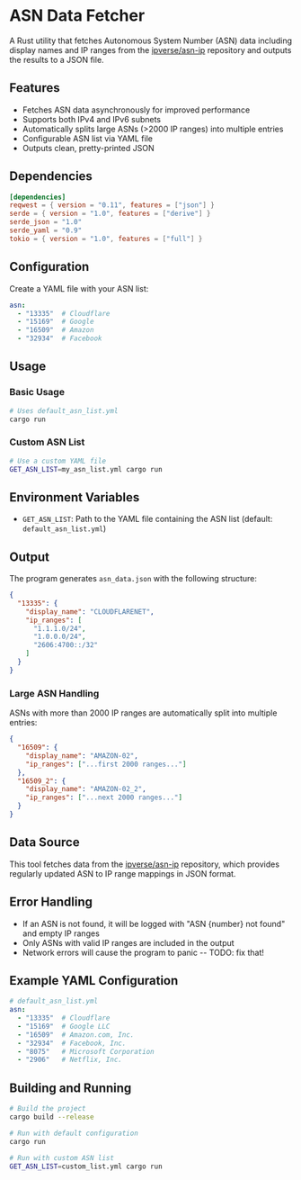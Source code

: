 # ASN Data Fetcher

A Rust utility that fetches Autonomous System Number (ASN) data including display names and IP ranges from the [ipverse/asn-ip](https://github.com/ipverse/asn-ip) repository and outputs the results to a JSON file.

## Features

- Fetches ASN data asynchronously for improved performance
- Supports both IPv4 and IPv6 subnets
- Automatically splits large ASNs (>2000 IP ranges) into multiple entries
- Configurable ASN list via YAML file
- Outputs clean, pretty-printed JSON

## Dependencies

```toml
[dependencies]
reqwest = { version = "0.11", features = ["json"] }
serde = { version = "1.0", features = ["derive"] }
serde_json = "1.0"
serde_yaml = "0.9"
tokio = { version = "1.0", features = ["full"] }
```

## Configuration

Create a YAML file with your ASN list:

```yaml
asn:
  - "13335"  # Cloudflare
  - "15169"  # Google
  - "16509"  # Amazon
  - "32934"  # Facebook
```

## Usage

### Basic Usage

```bash
# Uses default_asn_list.yml
cargo run
```

### Custom ASN List

```bash
# Use a custom YAML file
GET_ASN_LIST=my_asn_list.yml cargo run
```

## Environment Variables

- `GET_ASN_LIST`: Path to the YAML file containing the ASN list (default: `default_asn_list.yml`)

## Output

The program generates `asn_data.json` with the following structure:

```json
{
  "13335": {
    "display_name": "CLOUDFLARENET",
    "ip_ranges": [
      "1.1.1.0/24",
      "1.0.0.0/24",
      "2606:4700::/32"
    ]
  }
}
```

### Large ASN Handling

ASNs with more than 2000 IP ranges are automatically split into multiple entries:

```json
{
  "16509": {
    "display_name": "AMAZON-02",
    "ip_ranges": ["...first 2000 ranges..."]
  },
  "16509_2": {
    "display_name": "AMAZON-02_2",
    "ip_ranges": ["...next 2000 ranges..."]
  }
}
```

## Data Source

This tool fetches data from the [ipverse/asn-ip](https://github.com/ipverse/asn-ip) repository, which provides regularly updated ASN to IP range mappings in JSON format.

## Error Handling

- If an ASN is not found, it will be logged with "ASN {number} not found" and empty IP ranges
- Only ASNs with valid IP ranges are included in the output
- Network errors will cause the program to panic -- TODO: fix that!

## Example YAML Configuration

```yaml
# default_asn_list.yml
asn:
  - "13335"  # Cloudflare
  - "15169"  # Google LLC
  - "16509"  # Amazon.com, Inc.
  - "32934"  # Facebook, Inc.
  - "8075"   # Microsoft Corporation
  - "2906"   # Netflix, Inc.
```

## Building and Running

```bash
# Build the project
cargo build --release

# Run with default configuration
cargo run

# Run with custom ASN list
GET_ASN_LIST=custom_list.yml cargo run
```
